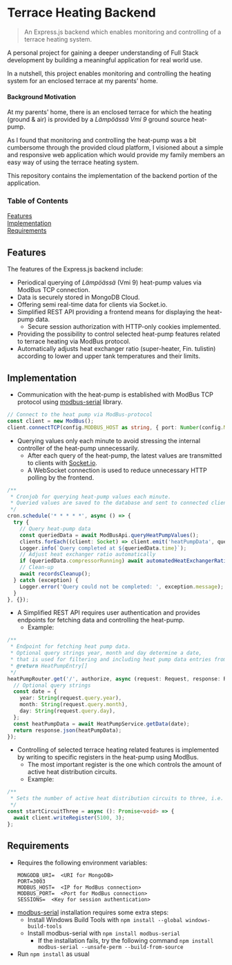 # Terrace Heating Backend
> An Express.js backend which enables monitoring and controlling of a terrace heating system.

A personal project for gaining a deeper understanding of Full Stack development
by building a meaningful application for real world use.

In a nutshell, this project enables monitoring and controlling the heating system for an enclosed terrace at my parents' home.

#### Background Motivation
At my parents' home, there is an enclosed terrace for which the heating (ground & air) is provided by a *Lämpöässä Vmi 9* ground source heat-pump.

As I found that monitoring and controlling the heat-pump was a bit cumbersome through the provided cloud platform,
I visioned about a simple and responsive web application which would provide my family members an easy way of using the terrace heating system.

This repository contains the implementation of the backend portion of the application.

### Table of Contents
[Features](#features)  
[Implementation](#implementation)  
[Requirements](#requirements)

## Features
The features of the Express.js backend include:
- Periodical querying of *Lämpöässä* (Vmi 9) heat-pump values via ModBus TCP connection.
- Data is securely stored in MongoDB Cloud.
- Offering semi real-time data for clients via Socket.io.
- Simplified REST API providing a frontend means for displaying the heat-pump data.
  - Secure session authorization with HTTP-only cookies implemented.
- Providing the possibility to control selected heat-pump features related to terrace heating via ModBus protocol.
- Automatically adjusts heat exchanger ratio (super-heater, Fin. tulistin) according to lower and upper tank temperatures and their limits.

## Implementation
- Communication with the heat-pump is established with ModBus TCP protocol using [modbus-serial](https://github.com/yaacov/node-modbus-serial#readme) library.

```TypeScript
// Connect to the heat pump via ModBus-protocol
const client = new ModBus();
client.connectTCP(config.MODBUS_HOST as string, { port: Number(config.MODBUS_PORT) }).then();
```

- Querying values only each minute to avoid stressing the internal controller of the heat-pump unnecessarily.
    - After each query of the heat-pump, the latest values are transmitted to clients with [Socket.io](https://github.com/socketio/socket.io).
    - A WebSocket connection is used to reduce unnecessary HTTP polling by the frontend.

```TypeScript
/**
 * Cronjob for querying heat-pump values each minute.
 * Queried values are saved to the database and sent to connected clients via WebSocket connection.
 */
cron.schedule('* * * * *', async () => {
  try {
    // Query heat-pump data
    const queriedData = await ModBusApi.queryHeatPumpValues();
    clients.forEach((client: Socket) => client.emit('heatPumpData', queriedData));
    Logger.info(`Query completed at ${queriedData.time}`);
    // Adjust heat exchanger ratio automatically
    if (queriedData.compressorRunning) await automatedHeatExchangerRatio();
    // Clean-up
    await recordsCleanup();
  } catch (exception) {
    Logger.error('Query could not be completed: ', exception.message);
  }
}, {});
```

- A Simplified REST API requires user authentication and provides endpoints for fetching data and controlling the heat-pump.
    - Example:

```TypeScript
/**
 * Endpoint for fetching heat pump data.
 * Optional query strings year, month and day determine a date,
 * that is used for filtering and including heat pump data entries from that date onwards.
 * @return HeatPumpEntry[]
 */
heatPumpRouter.get('/', authorize, async (request: Request, response: Response) => {
  // Optional query strings
  const date = {
    year: String(request.query.year),
    month: String(request.query.month),
    day: String(request.query.day),
  };
  const heatPumpData = await HeatPumpService.getData(date);
  return response.json(heatPumpData);
});
```

- Controlling of selected terrace heating related features is implemented by writing to specific registers in the heat-pump using ModBus.
  - The most important register is the one which controls the amount of active heat distribution circuits.
  - Example:

```TypeScript
/**
 * Sets the number of active heat distribution circuits to three, i.e. enables circuit three.
 */
const startCircuitThree = async (): Promise<void> => {
  await client.writeRegister(5100, 3);
};
```

## Requirements
- Requires the following environment variables:
  ```
  MONGODB_URI=  <URI for MongoDB>
  PORT=3003
  MODBUS_HOST=  <IP for ModBus connection>
  MODBUS_PORT=  <Port for ModBus connection>
  SESSIONS=  <Key for session authentication>
  ```
- [modbus-serial](https://github.com/yaacov/node-modbus-serial#readme) installation requires some extra steps:
  - Install Windows Build Tools with ```npm install --global windows-build-tools```
  - Install modbus-serial with ```npm install modbus-serial```
    - If the installation fails, try the following command ```npm install modbus-serial --unsafe-perm --build-from-source```
- Run ```npm install``` as usual
